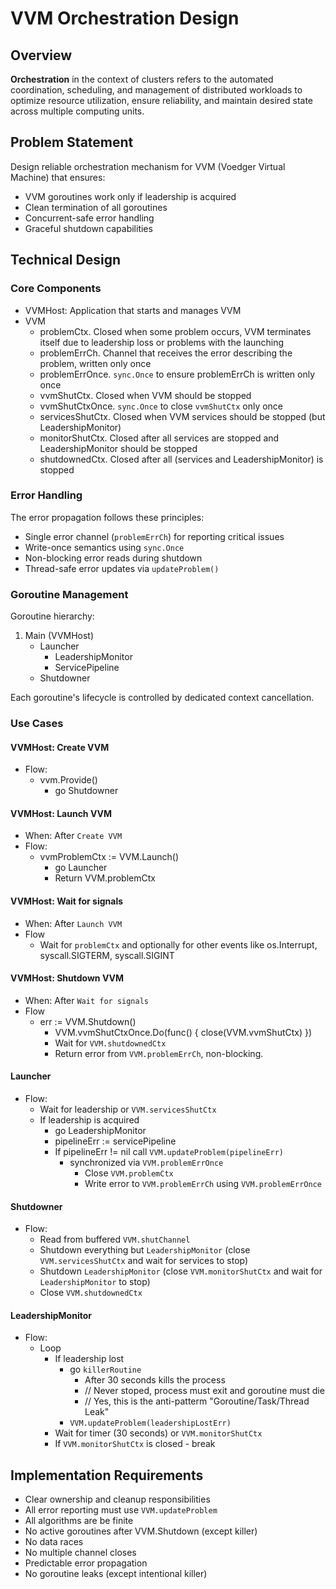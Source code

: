 # VVM Orchestration Design

## Overview

**Orchestration** in the context of clusters refers to the automated coordination, scheduling, and management of distributed workloads to optimize resource utilization, ensure reliability, and maintain desired state across multiple computing units.

## Problem Statement

Design reliable orchestration mechanism for VVM (Voedger Virtual Machine) that ensures:

- VVM goroutines work only if leadership is acquired
- Clean termination of all goroutines
- Concurrent-safe error handling
- Graceful shutdown capabilities

## Technical Design

### Core Components

- VVMHost: Application that starts and manages VVM
- VVM
  - problemCtx. Closed when some problem occurs, VVM terminates itself due to leadership loss or problems with the launching
  - problemErrCh. Channel that receives the error describing the problem, written only once
  - problemErrOnce. `sync.Once` to ensure problemErrCh is written only once
  - vvmShutCtx. Closed when VVM should be stopped
  - vvmShutCtxOnce. `sync.Once` to close `vvmShutCtx` only once
  - servicesShutCtx. Closed when VVM services should be stopped (but LeadershipMonitor)
  - monitorShutCtx. Closed after all services are stopped and LeadershipMonitor should be stopped
  - shutdownedCtx. Closed after all (services and LeadershipMonitor) is stopped

### Error Handling

The error propagation follows these principles:
- Single error channel (`problemErrCh`) for reporting critical issues
- Write-once semantics using `sync.Once`
- Non-blocking error reads during shutdown
- Thread-safe error updates via `updateProblem()`

### Goroutine Management

Goroutine hierarchy:
1. Main (VVMHost)
   - Launcher
     - LeadershipMonitor
     - ServicePipeline
   - Shutdowner

Each goroutine's lifecycle is controlled by dedicated context cancellation.

### Use Cases

#### VVMHost: Create VVM

- Flow:
  - vvm.Provide()
    - go Shutdowner

#### VVMHost: Launch VVM

- When: After `Create VVM`
- Flow:
  - vvmProblemCtx := VVM.Launch()
    - go Launcher
    - Return VVM.problemCtx

#### VVMHost: Wait for signals

- When: After `Launch VVM`
- Flow
  - Wait for `problemCtx` and optionally for other events like os.Interrupt, syscall.SIGTERM, syscall.SIGINT

#### VVMHost: Shutdown VVM

- When: After `Wait for signals`
- Flow
  - err := VVM.Shutdown() 
    - VVM.vvmShutCtxOnce.Do(func() { close(VVM.vvmShutCtx) })
    - Wait for `VVM.shutdownedCtx`
    - Return error from `VVM.problemErrCh`, non-blocking.

#### Launcher

- Flow:
  - Wait for leadership or `VVM.servicesShutCtx`
  - If leadership is acquired
    - go LeadershipMonitor
    - pipelineErr := servicePipeline
    - If pipelineErr != nil call `VVM.updateProblem(pipelineErr)`
        - synchronized via `VVM.problemErrOnce`
            - Close `VVM.problemCtx`
            - Write error to `VVM.problemErrCh` using `VVM.problemErrOnce`

#### Shutdowner

- Flow:
  - Read from buffered `VVM.shutChannel`
  - Shutdown everything but `LeadershipMonitor` (close `VVM.servicesShutCtx` and wait for services to stop)
  - Shutdown `LeadershipMonitor` (close `VVM.monitorShutCtx` and wait for `LeadershipMonitor` to stop)
  - Close `VVM.shutdownedCtx`

#### LeadershipMonitor

- Flow:
  - Loop
    - If leadership lost
        - go `killerRoutine` 
            - After 30 seconds kills the process
            - // Never stoped, process must exit and goroutine must die
            - // Yes, this is the anti-patterm "Goroutine/Task/Thread Leak"
        - `VVM.updateProblem(leadershipLostErr)`
    - Wait for timer (30 seconds) or `VVM.monitorShutCtx`
    - If `VVM.monitorShutCtx` is closed - break

## Implementation Requirements

- Clear ownership and cleanup responsibilities
- All error reporting must use `VVM.updateProblem`
- All algorithms are be finite
- No active goroutines after VVM.Shutdown (except killer)
- No data races
- No multiple channel closes
- Predictable error propagation
- No goroutine leaks (except intentional killer)